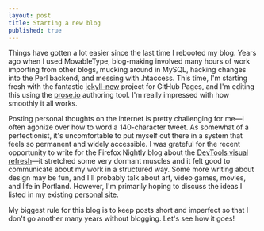 ```yaml
---
layout: post
title: Starting a new blog
published: true
---
```

Things have gotten a lot easier since the last time I rebooted my blog. Years ago when I used MovableType, blog-making involved many hours of work importing from other blogs, mucking around in MySQL, hacking changes into the Perl backend, and messing with .htaccess. This time, I'm starting fresh with the fantastic [jekyll-now](https://github.com/barryclark/jekyll-now) project for GitHub Pages, and I'm editing this using the [prose.io](http://prose.io/) authoring tool. I'm really impressed with how smoothly it all works.

Posting personal thoughts on the internet is pretty challenging for me—I often agonize over how to word a 140-character tweet. As somewhat of a perfectionist, it's uncomfortable to put myself out there in a system that feels so permanent and widely accessible. I was grateful for the recent opportunity to write for the Firefox Nightly blog about the [DevTools visual refresh](https://blog.nightly.mozilla.org/2017/09/11/developer-tools-visual-refresh-coming-to-nightly/)—it stretched some very dormant muscles and it felt good to communicate about my work in a structured way. Some more writing about design may be fun, and I'll probably talk about art, video games, movies, and life in Portland. However, I'm primarily hoping to discuss the ideas I listed in my existing [personal site](https://victoria.neocities.org/). 

My biggest rule for this blog is to keep posts short and imperfect so that I don't go another many years without blogging. Let's see how it goes!
